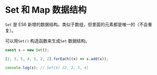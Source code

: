 # Set 和 Map 数据结构

`Set` 是 ES6 新增的数据结构。类似于数组，但里面的元素都是唯一的（不会重复）。

可以用`Set()` 构造函数来生成`Set` 数据结构。

```javascript
const s = new Set();

[2, 3, 5, 4, 5, 2, 2].forEach((x) => s.add(x));

console.log(s); // Set(4) {2, 3, 5, 4}
```
